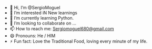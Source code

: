 - 👋 Hi, I’m @SergioMoguel
- 👀 I’m interested iN New learnings
- 🌱 I’m currently learning Python.
- 💞️ I’m looking to collaborate on ...
- 📫 How to reach me: Sergiomoguel680@gmail.com
- 😄 Pronouns: He / HIM
- ⚡ Fun fact: Love the Traditional Food, loving every minute of my life.
